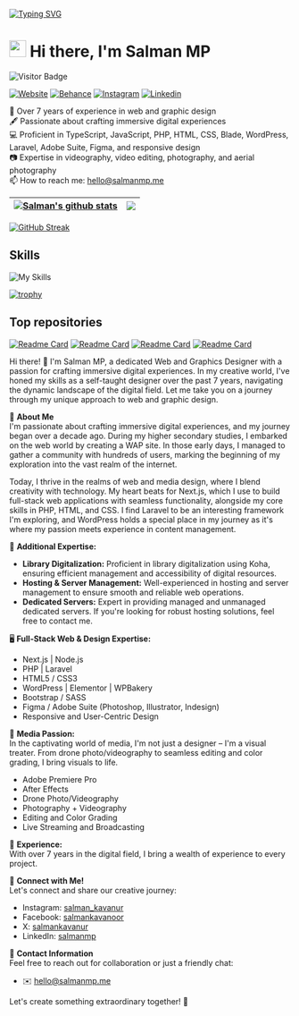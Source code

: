 [![Typing SVG](https://readme-typing-svg.demolab.com?font=Raleway&weight=700&pause=1000&random=false&width=435&lines=Welcome+to+my+Stacks!;I'm+Salman;I'm+a+Web+Designer;I'm+a+Graphic+Designer)](https://git.io/typing-svg)
# <img src="https://raw.githubusercontent.com/iampavangandhi/iampavangandhi/master/gifs/Hi.gif" width="30px"> Hi there, I'm Salman MP

![Visitor Badge](https://visitor-badge.laobi.icu/badge?page_id=salmankavanur.visitor-badge&left_color=green&right_color=black&format=true)

[![Website](https://img.shields.io/badge/salmanmp.me-grey?style=for-the-badge&url=https%3A%2F%2Fsalmanmp.me)](https://salmanmp.me/)
[![Behance](https://img.shields.io/badge/Behance-blue?style=for-the-badge&logo=behance&logoColor=white&link=https://www.behance.net/salmanmp)](https://www.behance.net/salmanmp)
[![Instagram](https://img.shields.io/badge/Instagram-E4405F?style=for-the-badge&logo=instagram&logoColor=white&link=https://www.instagram.com/salman_kavanur)](https://www.instagram.com/salman_kavanur)
[![Linkedin](https://img.shields.io/badge/LinkedIn-blue?style=for-the-badge&logo=linkedin&labelColor=blue&link=https://www.linkedin.com/in/salmanmp/)](https://www.linkedin.com/in/salmanmp/)

:school: Over 7 years of experience in web and graphic design  
:fountain_pen: Passionate about crafting immersive digital experiences  
:computer: Proficient in TypeScript, JavaScript, PHP, HTML, CSS, Blade, WordPress, Laravel, Adobe Suite, Figma, and responsive design  
:camera: Expertise in videography, video editing, photography, and aerial photography  
:mailbox: How to reach me: <a href="mailto:mpsalman2011@gmail.com">hello@salmanmp.me</a>

| <a href="https://github.com/anuraghazra/github-readme-stats"><img align="center" src="https://github-readme-stats.vercel.app/api?username=salmankavanur&theme=github_dark&include_all_commits=true&show_icons=true&hide_border=true&hide=issues" alt="Salman's github stats" /></a> | <a href="https://github.com/anuraghazra/github-readme-stats"><img align="center" src="https://github-readme-stats.vercel.app/api/top-langs/?username=salmankavanur&theme=github_dark&layout=compact&hide_border=true" /></a> |
| ------------- | ------------- |

[![GitHub Streak](https://github-readme-streak-stats-eight.vercel.app/?user=salmankavanur&theme=github-dark&hide_border=true)](https://github.com/salmankavanur)

## Skills
![My Skills](https://skillicons.dev/icons?i=ts,js,php,html,css,nodejs,nextjs,laravel,wordpress,bootstrap,figma,ps,ai,pr,ae)

[![trophy](https://github-profile-trophy.vercel.app/?username=salmankavanur&theme=onedark)](https://github.com/salmankavanur)

## Top repositories
[![Readme Card](https://github-readme-stats.vercel.app/api/pin/?username=salmankavanur&repo=maintanance-mode&theme=github_dark)](https://github.com/salmankavanur/maintanance-mode)
[![Readme Card](https://github-readme-stats.vercel.app/api/pin/?username=salmankavanur&repo=personal-portfolio&theme=github_dark)](https://github.com/salmankavanur/personal-portfolio)
[![Readme Card](https://github-readme-stats.vercel.app/api/pin/?username=salmankavanur&repo=coming-soon&theme=github_dark)](https://github.com/salmankavanur/coming-soon)
[![Readme Card](https://github-readme-stats.vercel.app/api/pin/?username=salmankavanur&repo=certificate&theme=github_dark)](https://github.com/salmankavanur/certificate)

Hi there! 👋 I'm Salman MP, a dedicated Web and Graphics Designer with a passion for crafting immersive digital experiences. In my creative world, I've honed my skills as a self-taught designer over the past 7 years, navigating the dynamic landscape of the digital field. Let me take you on a journey through my unique approach to web and graphic design.

🎨 **About Me**  
I'm passionate about crafting immersive digital experiences, and my journey began over a decade ago. During my higher secondary studies, I embarked on the web world by creating a WAP site. In those early days, I managed to gather a community with hundreds of users, marking the beginning of my exploration into the vast realm of the internet.

Today, I thrive in the realms of web and media design, where I blend creativity with technology. My heart beats for Next.js, which I use to build full-stack web applications with seamless functionality, alongside my core skills in PHP, HTML, and CSS. I find Laravel to be an interesting framework I'm exploring, and WordPress holds a special place in my journey as it's where my passion meets experience in content management.

💽 **Additional Expertise:**  
- **Library Digitalization:** Proficient in library digitalization using Koha, ensuring efficient management and accessibility of digital resources.  
- **Hosting & Server Management:** Well-experienced in hosting and server management to ensure smooth and reliable web operations.  
- **Dedicated Servers:** Expert in providing managed and unmanaged dedicated servers. If you're looking for robust hosting solutions, feel free to contact me.

🖥️ **Full-Stack Web & Design Expertise:**  
- Next.js | Node.js  
- PHP | Laravel  
- HTML5 / CSS3  
- WordPress | Elementor | WPBakery  
- Bootstrap / SASS  
- Figma / Adobe Suite (Photoshop, Illustrator, Indesign)  
- Responsive and User-Centric Design  

🎥 **Media Passion:**  
In the captivating world of media, I'm not just a designer – I'm a visual treater. From drone photo/videography to seamless editing and color grading, I bring visuals to life.  
- Adobe Premiere Pro  
- After Effects  
- Drone Photo/Videography  
- Photography + Videography  
- Editing and Color Grading  
- Live Streaming and Broadcasting  

🌟 **Experience:**  
With over 7 years in the digital field, I bring a wealth of experience to every project.

🚀 **Connect with Me!**  
Let's connect and share our creative journey:  
- Instagram: [salman_kavanur](https://www.instagram.com/salman_kavanur/)  
- Facebook: [salmankavanoor](https://www.facebook.com/salmankavanoor/)  
- X: [salmankavanur](https://www.twitter.com/salmankavanur/)  
- LinkedIn: [salmanmp](https://www.linkedin.com/in/salmanmp/)  

📧 **Contact Information**  
Feel free to reach out for collaboration or just a friendly chat:  
- ✉️ [hello@salmanmp.me](mailto:hello@salmanmp.me)  

Let's create something extraordinary together! 🚀
